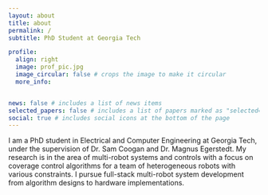 ```yaml
---
layout: about
title: about
permalink: /
subtitle: PhD Student at Georgia Tech

profile:
  align: right
  image: prof_pic.jpg
  image_circular: false # crops the image to make it circular
  more_info:


news: false # includes a list of news items
selected_papers: false # includes a list of papers marked as "selected={true}"
social: true # includes social icons at the bottom of the page
---
```


I am a PhD student in Electrical and Computer Engineering at Georgia Tech, under the supervision of Dr. Sam Coogan and Dr. Magnus Egerstedt. My research is in the area of multi-robot systems and controls with a focus on coverage control algorithms for a team of heterogeneous robots with various constraints. I pursue full-stack multi-robot system development from algorithm designs to hardware implementations.

<!-- Put your address / P.O. box / other info right below your picture. You can also disable any of these elements by editing `profile` property of the YAML header of your `_pages/about.md`. Edit `_bibliography/papers.bib` and Jekyll will render your [publications page](/al-folio/publications/) automatically. -->

<!-- Link to your social media connections, too. This theme is set up to use [Font Awesome icons](https://fontawesome.com/) and [Academicons](https://jpswalsh.github.io/academicons/), like the ones below. Add your Facebook, Twitter, LinkedIn, Google Scholar, or just disable all of them. -->
